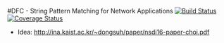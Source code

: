 #DFC - String Pattern Matching for Network Applications
[![Build Status](https://travis-ci.org/Drogglbecher/dfc.svg)](https://travis-ci.org/Drogglbecher/dfc) [![Coverage Status](https://coveralls.io/repos/github/Drogglbecher/dfc/badge.svg)](https://coveralls.io/github/Drogglbecher/dfc?branch=master) 

- Idea: http://ina.kaist.ac.kr/~dongsuh/paper/nsdi16-paper-choi.pdf
